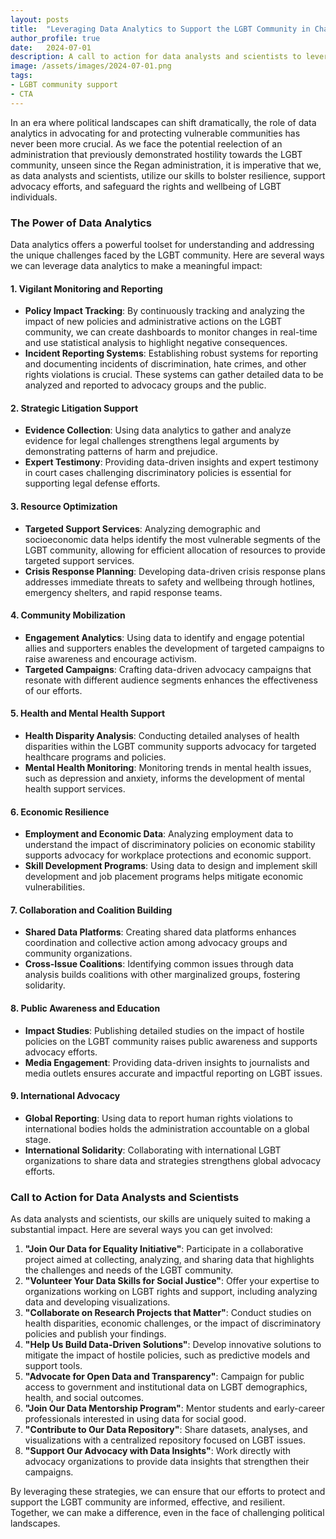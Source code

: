```yaml
---
layout: posts
title:  "Leveraging Data Analytics to Support the LGBT Community in Challenging Times"
author_profile: true
date:   2024-07-01
description: A call to action for data analysts and scientists to leverage their skills in support of the LGBT community during challenging times.
image: /assets/images/2024-07-01.png
tags: 
- LGBT community support
- CTA  
---
```


<!-- Google tag (gtag.js) -->
<script async src="https://www.googletagmanager.com/gtag/js?id=G-7WZFJ98W4K"></script>
<script>
  window.dataLayer = window.dataLayer || [];
  function gtag(){dataLayer.push(arguments);}
  gtag('js', new Date());

  gtag('config', 'G-7WZFJ98W4K');
</script>

In an era where political landscapes can shift dramatically, the role of data analytics in advocating for and protecting vulnerable communities has never been more crucial. As we face the potential reelection of an administration that previously demonstrated hostility towards the LGBT community, unseen since the Regan administration, it is imperative that we, as data analysts and scientists, utilize our skills to bolster resilience, support advocacy efforts, and safeguard the rights and wellbeing of LGBT individuals.

### The Power of Data Analytics

Data analytics offers a powerful toolset for understanding and addressing the unique challenges faced by the LGBT community. Here are several ways we can leverage data analytics to make a meaningful impact:

#### 1. **Vigilant Monitoring and Reporting**
- **Policy Impact Tracking**: By continuously tracking and analyzing the impact of new policies and administrative actions on the LGBT community, we can create dashboards to monitor changes in real-time and use statistical analysis to highlight negative consequences.
- **Incident Reporting Systems**: Establishing robust systems for reporting and documenting incidents of discrimination, hate crimes, and other rights violations is crucial. These systems can gather detailed data to be analyzed and reported to advocacy groups and the public.

#### 2. **Strategic Litigation Support**
- **Evidence Collection**: Using data analytics to gather and analyze evidence for legal challenges strengthens legal arguments by demonstrating patterns of harm and prejudice.
- **Expert Testimony**: Providing data-driven insights and expert testimony in court cases challenging discriminatory policies is essential for supporting legal defense efforts.

#### 3. **Resource Optimization**
- **Targeted Support Services**: Analyzing demographic and socioeconomic data helps identify the most vulnerable segments of the LGBT community, allowing for efficient allocation of resources to provide targeted support services.
- **Crisis Response Planning**: Developing data-driven crisis response plans addresses immediate threats to safety and wellbeing through hotlines, emergency shelters, and rapid response teams.

#### 4. **Community Mobilization**
- **Engagement Analytics**: Using data to identify and engage potential allies and supporters enables the development of targeted campaigns to raise awareness and encourage activism.
- **Targeted Campaigns**: Crafting data-driven advocacy campaigns that resonate with different audience segments enhances the effectiveness of our efforts.

#### 5. **Health and Mental Health Support**
- **Health Disparity Analysis**: Conducting detailed analyses of health disparities within the LGBT community supports advocacy for targeted healthcare programs and policies.
- **Mental Health Monitoring**: Monitoring trends in mental health issues, such as depression and anxiety, informs the development of mental health support services.

#### 6. **Economic Resilience**
- **Employment and Economic Data**: Analyzing employment data to understand the impact of discriminatory policies on economic stability supports advocacy for workplace protections and economic support.
- **Skill Development Programs**: Using data to design and implement skill development and job placement programs helps mitigate economic vulnerabilities.

#### 7. **Collaboration and Coalition Building**
- **Shared Data Platforms**: Creating shared data platforms enhances coordination and collective action among advocacy groups and community organizations.
- **Cross-Issue Coalitions**: Identifying common issues through data analysis builds coalitions with other marginalized groups, fostering solidarity.

#### 8. **Public Awareness and Education**
- **Impact Studies**: Publishing detailed studies on the impact of hostile policies on the LGBT community raises public awareness and supports advocacy efforts.
- **Media Engagement**: Providing data-driven insights to journalists and media outlets ensures accurate and impactful reporting on LGBT issues.

#### 9. **International Advocacy**
- **Global Reporting**: Using data to report human rights violations to international bodies holds the administration accountable on a global stage.
- **International Solidarity**: Collaborating with international LGBT organizations to share data and strategies strengthens global advocacy efforts.

### Call to Action for Data Analysts and Scientists

As data analysts and scientists, our skills are uniquely suited to making a substantial impact. Here are several ways you can get involved:

1. **"Join Our Data for Equality Initiative"**: Participate in a collaborative project aimed at collecting, analyzing, and sharing data that highlights the challenges and needs of the LGBT community.
2. **"Volunteer Your Data Skills for Social Justice"**: Offer your expertise to organizations working on LGBT rights and support, including analyzing data and developing visualizations.
3. **"Collaborate on Research Projects that Matter"**: Conduct studies on health disparities, economic challenges, or the impact of discriminatory policies and publish your findings.
4. **"Help Us Build Data-Driven Solutions"**: Develop innovative solutions to mitigate the impact of hostile policies, such as predictive models and support tools.
5. **"Advocate for Open Data and Transparency"**: Campaign for public access to government and institutional data on LGBT demographics, health, and social outcomes.
6. **"Join Our Data Mentorship Program"**: Mentor students and early-career professionals interested in using data for social good.
7. **"Contribute to Our Data Repository"**: Share datasets, analyses, and visualizations with a centralized repository focused on LGBT issues.
8. **"Support Our Advocacy with Data Insights"**: Work directly with advocacy organizations to provide data insights that strengthen their campaigns.

By leveraging these strategies, we can ensure that our efforts to protect and support the LGBT community are informed, effective, and resilient. Together, we can make a difference, even in the face of challenging political landscapes.
